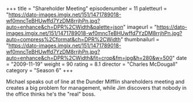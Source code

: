 +++
title = "Shareholder Meeting"
episodenumber = 11
paletteurl = "https://dato-images.imgix.net/151/1471789018-wf0mncTeBHUwffd7YzDM8rrjhPn.jpg?auto=enhance&ch=DPR%2CWidth&palette=json"
imageurl = "https://dato-images.imgix.net/151/1471789018-wf0mncTeBHUwffd7YzDM8rrjhPn.jpg?auto=compress%2Cformat&ch=DPR%2CWidth"
thumbnailurl = "https://dato-images.imgix.net/151/1471789018-wf0mncTeBHUwffd7YzDM8rrjhPn.jpg?auto=enhance&ch=DPR%2CWidth&fit=crop&fm=jpg&h=280&w=500"
date = "2009-11-19"
weight = 90
rating = 8.1
director = "Charles McDougall"
category = "Season 6"
+++

Michael speaks out of line at the Dunder Mifflin shareholders meeting and creates a big problem for management, while Jim discovers that nobody in the office thinks he's the "real" boss.